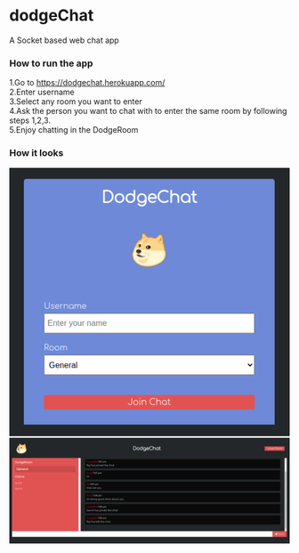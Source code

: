 # dodgeChat
A Socket based web chat app

### How to run the app
1.Go to https://dodgechat.herokuapp.com/ <br/>
2.Enter username <br/>
3.Select any room you want to enter<br/>
4.Ask the person you want to chat with to enter the same room by following steps 1,2,3.<br/>
5.Enjoy chatting in the DodgeRoom <br/>

### How it looks

![alt text](https://github.com/basavraj-chinagundi/dodgeChat/blob/master/Screenshot%20from%202021-04-28%2000-23-29.png)
![alt text](https://github.com/basavraj-chinagundi/dodgeChat/blob/master/Screenshot%20from%202021-04-28%2000-38-54.png)
